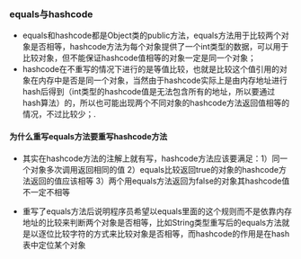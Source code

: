 ### equals与hashcode



- equals和hashcode都是Object类的public方法，equals方法用于比较两个对象是否相等，hashcode方法为每个对象提供了一个int类型的数据，可以用于比较对象，但不能保证hashcode值相等的对象一定是同一个对象；
- hashcode在不重写的情况下进行的是等值比较，也就是比较这个值引用的对象在内存中是否是同一个对象，当然由于hashcode实际上是由内存地址进行hash后得到（int类型的hashcode值是无法包含所有的地址，所以要通过hash算法）的，所以也可能出现两个不同对象的hashcode方法返回值相等的情况，不过比较少；.



#### 为什么重写equals方法要重写hashcode方法

- 其实在hashcode方法的注解上就有写，hashcode方法应该要满足：1）同一个对象多次调用返回相同的值 2）equals比较返回true的对象的hashcode方法返回的值应该相等 3）两个用equals方法返回为false的对象其hashcode值不一定不相等

- 重写了equals方法后说明程序员希望以equals里面的这个规则而不是依靠内存地址的比较来判断两个对象是否相等，比如String类型重写后的equals方法就是以逐位比较字符的方式来比较对象是否相等，而hashcode的作用是在hash表中定位某个对象

